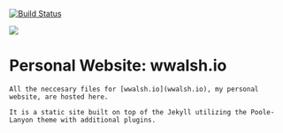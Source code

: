 [![Build Status](https://travis-ci.com/wyattowalsh/wyattowalsh.github.io.svg?branch=master)](https://travis-ci.com/wyattowalsh/wyattowalsh.github.io)

![](public/site_gif.gif)
# Personal Website: wwalsh.io

```
All the neccesary files for [wwalsh.io](wwalsh.io), my personal website, are hosted here. 
```
```
It is a static site built on top of the Jekyll utilizing the Poole-Lanyon theme with additional plugins.
```
